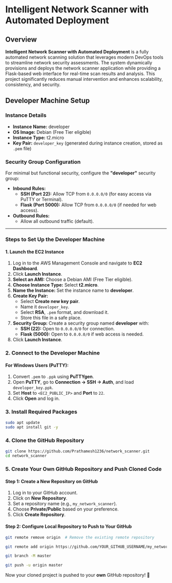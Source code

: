 # Intelligent Network Scanner with Automated Deployment

## Overview
**Intelligent Network Scanner with Automated Deployment** is a fully automated network scanning solution that leverages modern DevOps tools to streamline network security assessments. The system dynamically provisions and deploys the network scanner application while providing a Flask-based web interface for real-time scan results and analysis. This project significantly reduces manual intervention and enhances scalability, consistency, and security.

## Developer Machine Setup

### Instance Details
- **Instance Name:** developer  
- **OS Image:** Debian (Free Tier eligible)  
- **Instance Type:** t2.micro  
- **Key Pair:** `developer_key` (generated during instance creation, stored as `.pem` file)

### Security Group Configuration
For minimal but functional security, configure the **"developer"** security group:
- **Inbound Rules:**
  - **SSH (Port 22):** Allow TCP from `0.0.0.0/0` (for easy access via PuTTY or Terminal).
  - **Flask (Port 5000):** Allow TCP from `0.0.0.0/0` (if needed for web access).
- **Outbound Rules:**
  - Allow all outbound traffic (default).

---

### Steps to Set Up the Developer Machine

#### 1. Launch the EC2 Instance
1. Log in to the AWS Management Console and navigate to **EC2 Dashboard**.
2. Click **Launch Instance**.
3. **Select an AMI:** Choose a Debian AMI (Free Tier eligible).
4. **Choose Instance Type:** Select **t2.micro**.
5. **Name the Instance:** Set the instance name to **developer**.
6. **Create Key Pair:**
   - Select **Create new key pair**.
   - Name it `developer_key`.
   - Select **RSA**, `.pem` format, and download it.
   - Store this file in a safe place.
7. **Security Group:** Create a security group named **developer** with:
   - **SSH (22):** Open to `0.0.0.0/0` for connection.
   - **Flask (5000):** Open to `0.0.0.0/0` if web access is needed.
8. Click **Launch Instance**.

### 2. Connect to the Developer Machine


#### **For Windows Users (PuTTY):**
1. Convert `.pem` to `.ppk` using **PuTTYgen**.
2. Open **PuTTY**, go to **Connection → SSH → Auth**, and load `developer_key.ppk`.
3. Set **Host** to `<EC2_PUBLIC_IP>` and **Port** to `22`.
4. Click **Open** and log in.

### 3. Install Required Packages
```bash
sudo apt update
sudo apt install git -y
```

### 4. Clone the GitHub Repository
```bash
git clone https://github.com/Prathamesh1236/network_scanner.git
cd network_scanner
```

### 5. Create Your Own GitHub Repository and Push Cloned Code

#### **Step 1: Create a New Repository on GitHub**
1. Log in to your GitHub account.
2. Click on **New Repository**.
3. Set a repository name (e.g., `my_network_scanner`).
4. Choose **Private/Public** based on your preference.
5. Click **Create Repository**.

#### **Step 2: Configure Local Repository to Push to Your GitHub**
```bash
git remote remove origin  # Remove the existing remote repository
```

```bash
git remote add origin https://github.com/YOUR_GITHUB_USERNAME/my_network_scanner.git
```

```bash
git branch -M master
```

```bash
git push -u origin master
```

Now your cloned project is pushed to your **own** GitHub repository! 🎉

